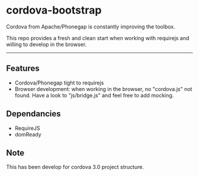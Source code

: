 # cordova-bootstrap

Cordova from Apache/Phonegap is constantly improving the toolbox.

This repo provides a fresh and clean start when working with requirejs and willing to develop in the browser.


---------------
## Features
- Cordova/Phonegap tight to requirejs
- Browser development: when working in the browser, no "cordova.js" not found. Have a look to "js/bridge.js" and feel free to add mocking.

## Dependancies
- RequireJS
- domReady

## Note
This has been develop for cordova 3.0 project structure.